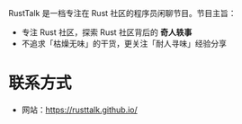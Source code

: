 RustTalk 是一档专注在 Rust 社区的程序员闲聊节目。节目主旨：

-   专注 Rust 社区，探索 Rust 社区背后的 **奇人轶事**
-   不追求「枯燥无味」的干货，更关注「耐人寻味」经验分享
# 联系方式

- 网站：https://rusttalk.github.io/
